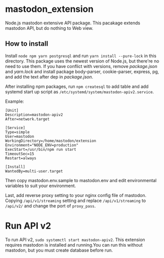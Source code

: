 # mastodon_extension
Node.js mastodon extensive API package.
This pacakage extends mastodon API, but do nothing to Web view.

## How to install
Install `node npm yarn postgresql` and run `yarn install --pure-lock` in this directory.
This package uses the newest version of Node.js, but there're no need to use them.
If you have conflict with versions, remove *package.json* and *yarn.lock* and install package body-parser, cookie-parser, express, pg, and add the text after dep in *package.json*.

After installing npm packages, run `npm createsql` to add table and add systemd start up script as `/etc/systemd/system/mastodon-apiv2.service`.

Example:

```
[Unit]
Description=mastodon-apiv2
After=network.target

[Service]
Type=simple
User=mastodon
WorkingDirectory=/home/mastodon/extension
Environment="NODE_ENV=production"
ExecStart=/usr/bin/npm run start
TimeoutSec=15
Restart=always

[Install]
WantedBy=multi-user.target
```

Then copy mastodon.env.sample to mastodon.env and edit environmental variables to suit your environment.

Last, add reverse proxy setting to your nginx config file of mastodon.
Copying `/api/v1/streaming` setting and replace `/api/v1/streaming` to `/api/v2/` and change the port of `proxy_pass`.

# Run API v2
To run API v2, `sudo systemctl start mastodon-apiv2`.
This extension requires mastodon is installed and running.You can run this without mastodon, but you must create database before run.
